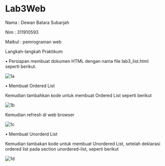 # Lab3Web
Nama : Dewan Batara Subarjah 

Nim : 311910593

Matkul : pemrograman web

Langkah-langkah Praktikum

•	Persiapan membuat dokumen HTML dengan nama file lab3_list.html seperti berikut.

![1a](https://user-images.githubusercontent.com/56387936/115102035-bfecfe00-9f72-11eb-87e5-81568c1f9581.JPG)

•	Membuat Ordered List 

Kemudian tambahkan kode untuk membuat Ordered List seperti berikut

![1b](https://user-images.githubusercontent.com/56387936/115102212-9f717380-9f73-11eb-8320-1d7baa9c17c1.JPG)

Kemudian refresh di web browser

![1c](https://user-images.githubusercontent.com/56387936/115102268-03943780-9f74-11eb-85e6-bfaf1627caf0.JPG)

•	Membuat Unorderd List

Kemudian tambakan kode untuk membuat Unordered List, setelah deklarasi ordered list pada section unordered-list, seperti berikut 

![1d](https://user-images.githubusercontent.com/56387936/115102324-5a9a0c80-9f74-11eb-99b3-bc86ef4559f2.JPG)

